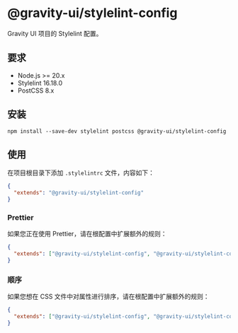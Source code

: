 # @gravity-ui/stylelint-config

Gravity UI 项目的 Stylelint 配置。

## 要求

- Node.js >= 20.x
- Stylelint 16.18.0
- PostCSS 8.x

## 安装

```
npm install --save-dev stylelint postcss @gravity-ui/stylelint-config
```

## 使用

在项目根目录下添加 `.stylelintrc` 文件，内容如下：

```json
{
  "extends": "@gravity-ui/stylelint-config"
}
```

### Prettier

如果您正在使用 Prettier，请在根配置中扩展额外的规则：

```json
{
  "extends": ["@gravity-ui/stylelint-config", "@gravity-ui/stylelint-config/prettier"]
}
```

### 顺序

如果您想在 CSS 文件中对属性进行排序，请在根配置中扩展额外的规则：

```json
{
  "extends": ["@gravity-ui/stylelint-config", "@gravity-ui/stylelint-config/order"]
}
```